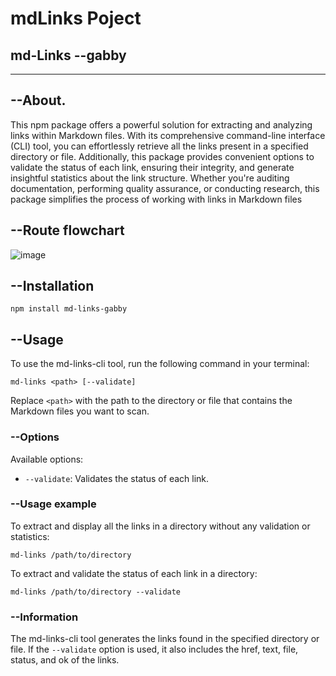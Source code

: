 # mdLinks Poject

## md-Links --gabby


***

##  --About.

This npm package offers a powerful solution for extracting and analyzing links within 
 Markdown files. With its comprehensive command-line interface (CLI) tool,
 you can effortlessly retrieve all the links present in a specified directory or file.
 Additionally, this package provides convenient options to validate the status of each link,
 ensuring their integrity, and generate insightful statistics about the link structure. 
 Whether you're auditing documentation, performing quality assurance, or conducting research,
 this package simplifies the process of working with links in Markdown files

##  --Route flowchart


![image](https://github.com/Gabby948/DEV006-md-links/assets/125084134/8947714d-c711-431f-9a11-8a572a6d5c7c)



##  --Installation

```
npm install md-links-gabby 
```

##  --Usage

To use the md-links-cli tool, run the following command in your terminal:

```
md-links <path> [--validate] 
```

Replace `<path>` with the path to the directory or file that contains the Markdown files you want to scan.


### --Options

Available options:

- `--validate`: Validates the status of each link.

### --Usage example

To extract and display all the links in a directory without any validation or statistics:

```
md-links /path/to/directory
```

To extract and validate the status of each link in a directory:

```
md-links /path/to/directory --validate
```

### --Information

The md-links-cli tool generates the links found in the specified directory or file. If the `--validate` option is used, it also includes the href, text, file, status, and ok of the links.

